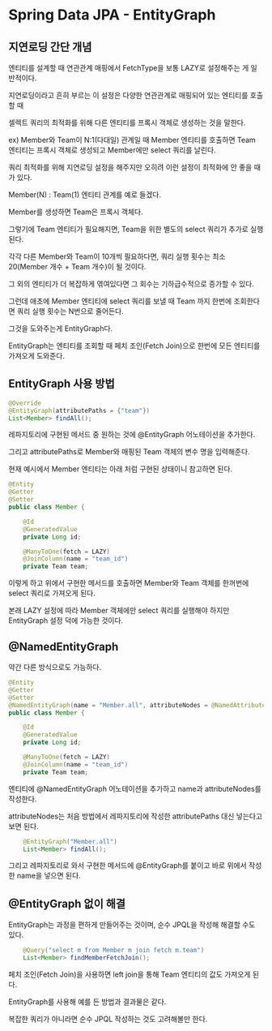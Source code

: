# Spring Data JPA - EntityGraph

## 지연로딩 간단 개념
엔티티를 설계할 때 연관관계 매핑에서 FetchType을 보통 LAZY로 설정해주는 게 일반적이다.

지연로딩이라고 흔히 부르는 이 설정은 다양한 연관관계로 매핑되어 있는 엔티티를 호출할 때

셀렉트 쿼리의 최적화를 위해 다른 엔티티를 프록시 객체로 생성하는 것을 말한다.

ex) Member와 Team이 N:1(다대일) 관계일 때 Member 엔티티를 호출하면 Team 엔티티는 프록시 객체로 생성되고 Member에만 select 쿼리를 날린다.

쿼리 최적화를 위해 지연로딩 설정을 해주지만 오히려 이런 설정이 최적화에 안 좋을 때가 있다.

Member(N) : Team(1) 엔티티 관계를 예로 들겠다.

Member를 생성하면 Team은 프록시 객체다.

그렇기에 Team 엔티티가 필요해지면, Team을 위한 별도의 select 쿼리가 추가로 실행된다.

각각 다른 Member와 Team이 10개씩 필요하다면, 쿼리 실행 횟수는 최소 20(Member 개수 + Team 개수)이 될 것이다.

그 외의 엔티티가 더 복잡하게 엮여있다면 그 회수는 기하급수적으로 증가할 수 있다.

그런데 애초에 Member 엔티티에 select 쿼리를 보낼 때 Team 까지 한번에 조회한다면 쿼리 실행 횟수는 N번으로 줄어든다.

그것을 도와주는게 EntityGraph다.

EntityGraph는 엔티티를 조회할 때 페치 조인(Fetch Join)으로 한번에 모든 엔티티를 가져오게 도와준다.

 
## EntityGraph 사용 방법
```java
@Override
@EntityGraph(attributePaths = {"team"})
List<Member> findAll();
```
레파지토리에 구현된 메서드 중 원하는 것에 @EntityGraph 어노테이션을 추가한다.

그리고 attributePaths로 Member와 매핑된 Team 객체의 변수 명을 입력해준다.

현재 예시에서 Member 엔티티는 아래 처럼 구현된 상태이니 참고하면 된다.

```java
@Entity
@Getter
@Setter
public class Member {

    @Id
    @GeneratedValue
    private Long id;

    @ManyToOne(fetch = LAZY)
    @JoinColumn(name = "team_id")
    private Team team;
```
이렇게 하고 위에서 구현한 메서드를 호출하면 Member와 Team 객체를 한꺼번에 select 쿼리로 가져오게 된다.

본래 LAZY 설정에 따라 Member 객체에만 select 쿼리를 실행해야 하지만 EntityGraph 설정 덕에 가능한 것이다.

## @NamedEntityGraph
약간 다른 방식으로도 가능하다.

```java
@Entity
@Getter
@Setter
@NamedEntityGraph(name = "Member.all", attributeNodes = @NamedAttributeNode("team"))
public class Member {

    @Id
    @GeneratedValue
    private Long id;

    @ManyToOne(fetch = LAZY)
    @JoinColumn(name = "team_id")
    private Team team;
```
엔티티에 @NamedEntityGraph 어노테이션을 추가하고 name과 attributeNodes를 작성한다.

attributeNodes는 처음 방법에서 레파지토리에 작성한 attributePaths 대신 넣는다고 보면 된다.

```java
    @EntityGraph("Member.all")
    List<Member> findAll();
```
그리고 레파지토리로 와서 구현한 메서드에 @EntityGraph를 붙이고 바로 위에서 작성한 name을 넣으면 된다.

## @EntityGraph 없이 해결
EntityGraph는 과정을 편하게 만들어주는 것이며, 순수 JPQL을 작성해 해결할 수도 있다.

```java
    @Query("select m from Member m join fetch m.team")
    List<Member> findMemberFetchJoin();
```
페치 조인(Fetch Join)을 사용하면 left join을 통해 Team 엔티티의 값도 가져오게 된다.

EntityGraph를 사용해 예를 든 방법과 결과물은 같다.

복잡한 쿼리가 아니라면 순수 JPQL 작성하는 것도 고려해볼만 한다.